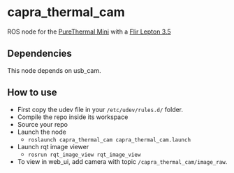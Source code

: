 # capra_thermal_cam
ROS node for the [PureThermal Mini](https://store.groupgets.com/collections/flir-lepton-accessories/products/purethermal-mini-flir-lepton-smart-i-o-module) with a [Flir Lepton 3.5](https://store.groupgets.com/collections/flir-lepton-accessories/products/flir-lepton-3-5)

## Dependencies

This node depends on usb_cam. 

## How to use
- First copy the udev file in your `/etc/udev/rules.d/` folder.
- Compile the repo inside its workspace
- Source your repo
- Launch the node
  - `roslaunch capra_thermal_cam capra_thermal_cam.launch`
- Launch rqt image viewer
  - `rosrun rqt_image_view rqt_image_view`
- To view in web_ui, add camera with topic `/capra_thermal_cam/image_raw`.